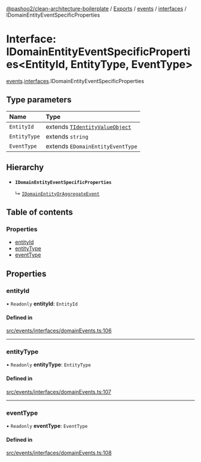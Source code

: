 [@pashoo2/clean-architecture-boilerplate](../README.md) / [Exports](../modules.md) / [events](../modules/events.md) / [interfaces](../modules/events.interfaces.md) / IDomainEntityEventSpecificProperties

# Interface: IDomainEntityEventSpecificProperties<EntityId, EntityType, EventType\>

[events](../modules/events.md).[interfaces](../modules/events.interfaces.md).IDomainEntityEventSpecificProperties

## Type parameters

| Name | Type |
| :------ | :------ |
| `EntityId` | extends [`TIdentityValueObject`](../modules/valueobject.interfaces.md#tidentityvalueobject) |
| `EntityType` | extends `string` |
| `EventType` | extends `EDomainEntityEventType` |

## Hierarchy

- **`IDomainEntityEventSpecificProperties`**

  ↳ [`IDomainEntityOrAggregateEvent`](events.interfaces.idomainentityoraggregateevent.md)

## Table of contents

### Properties

- [entityId](events.interfaces.idomainentityeventspecificproperties.md#entityid)
- [entityType](events.interfaces.idomainentityeventspecificproperties.md#entitytype)
- [eventType](events.interfaces.idomainentityeventspecificproperties.md#eventtype)

## Properties

### entityId

• `Readonly` **entityId**: `EntityId`

#### Defined in

[src/events/interfaces/domainEvents.ts:106](https://github.com/pashoo2/clean-architecture-boilerplate/blob/4202db5/src/events/interfaces/domainEvents.ts#L106)

___

### entityType

• `Readonly` **entityType**: `EntityType`

#### Defined in

[src/events/interfaces/domainEvents.ts:107](https://github.com/pashoo2/clean-architecture-boilerplate/blob/4202db5/src/events/interfaces/domainEvents.ts#L107)

___

### eventType

• `Readonly` **eventType**: `EventType`

#### Defined in

[src/events/interfaces/domainEvents.ts:108](https://github.com/pashoo2/clean-architecture-boilerplate/blob/4202db5/src/events/interfaces/domainEvents.ts#L108)
